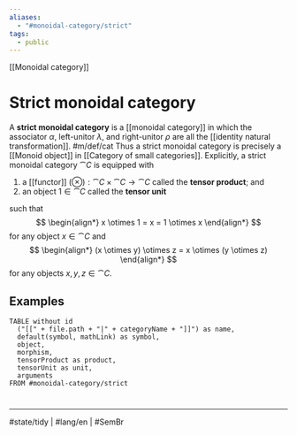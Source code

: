 ```yaml
---
aliases:
  - "#monoidal-category/strict"
tags:
  - public
---
```

[[Monoidal category]]
# Strict monoidal category

A **strict monoidal category** is a [[monoidal category]] in which the associator $\alpha$, left-unitor $\lambda$, and right-unitor $\rho$ are all the [[identity natural transformation]]. #m/def/cat 
Thus a strict monoidal category is precisely a [[Monoid object]] in [[Category of small categories]].
Explicitly, a strict monoidal category $\cat C$ is equipped with

1. a [[functor]] $(\otimes) : \cat C \times \cat C \to \cat C$ called the **tensor product**; and
2. an object $1 \in \cat C$ called the **tensor unit**

such that
$$
\begin{align*}
x \otimes 1 = x = 1 \otimes x
\end{align*}
$$
for any object $x \in \cat C$ and
$$
\begin{align*}
(x \otimes y) \otimes z = x \otimes (y \otimes z)
\end{align*}
$$
for any objects $x,y,z \in \cat C$.

## Examples

```dataview
TABLE without id
  ("[[" + file.path + "|" + categoryName + "]]") as name,
  default(symbol, mathLink) as symbol,
  object,
  morphism,
  tensorProduct as product,
  tensorUnit as unit,
  arguments
FROM #monoidal-category/strict
```

#
---
#state/tidy | #lang/en | #SemBr
